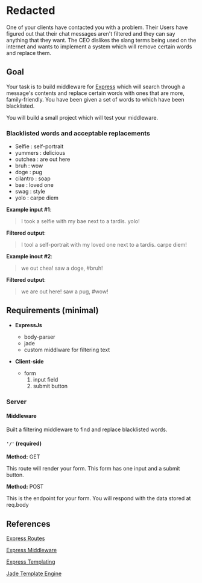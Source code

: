 # Redacted

One of your clients have contacted you with a problem. Their Users have figured out that their chat messages aren't filtered and they can say anything that they want. The CEO dislikes the slang terms being used on the internet and wants to implement a system which will remove certain words and replace them.

## Goal
Your task is to build middleware for [Express](http://expressjs.com/4x/api.html) which will search through a message's contents and replace certain words with ones that are more, family-friendly. You have been given a set of words to which have been blacklisted.

You will build a small project which will test your middleware.

### Blacklisted words and acceptable replacements
- Selfie : self-portrait
- yummers : delicious
- outchea : are out here
- bruh : wow
- doge : pug
- cilantro : soap
- bae : loved one
- swag : style
- yolo : carpe diem

**Example input #1**:
> I took a selfie with my bae next to a tardis. yolo!

**Filtered output**:
> I tool a self-portrait with my loved one next to a tardis. carpe diem!

**Example inout #2**:
> we out chea! saw a doge, #bruh!

**Filtered output**:
> we are out here! saw a pug, #wow!

## Requirements (minimal)
- **ExpressJs**
	- body-parser
	- jade
	- custom middlware for filtering text
	
- **Client-side**
	- form
		1. input field
		2. submit button

### Server

#### Middleware
Built a filtering middleware to find and replace blacklisted words.

#### `'/'` (required)
**Method:** GET

This route will render your form. This form has one input and a submit button.

**Method:** POST

This is the endpoint for your form. You will respond with the data stored at req.body


## References
[Express Routes](http://expressjs.com/guide/routing.html#express-router)

[Express Middleware](http://expressjs.com/guide/using-middleware.html)

[Express Templating](http://expressjs.com/guide/using-template-engines.html)

[Jade Template Engine](http://jade-lang.com/)




